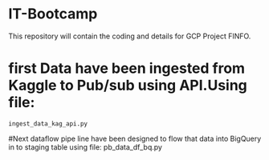 

# IT-Bootcamp
This repository will contain the coding and details for GCP Project FINFO.
# first Data have been ingested from Kaggle to Pub/sub using API.Using file:
    ingest_data_kag_api.py
#Next dataflow pipe line have been designed to flow that data into BigQuery in to staging table using file:
 pb_data_df_bq.py 
